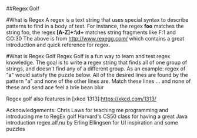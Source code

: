 ##Regex Golf

#What is Regex
A regex is a text string that uses special syntax to describe patterns to find in a body of text.
For instance, the regex **foo** matches the string foo, the regex **\[A-Z\]+:\\d+** matches string fragments like F:1 and GO:30
The above is from http://www.rexegg.com/ which contains a great introduction and quick reference for regex.

#What is Regex Golf
Regex Golf is a fun way to learn and test regex knowledge.
The goal is to write a regex string that finds all of one group of strings, and doesn't find any of a different group.
As an example: regex of "a" would satisfy the puzzle below. All of the desired lines are found by the pattern "a" and none of the other lines are.
Match these lines ...		and none of these
	and							send
	ace							feel
	a							brie
	bean						blur

Regex golf also features in [xkcd 1313]:https://xkcd.com/1313/



Acknowledgements:
Chris Laws for teaching me programming and introducing me to RegEx golf
Harvard's CS50 class for having a great Java introduction
regex.alf.nu by Erling Ellingsen for UI inspiration and some puzzles
